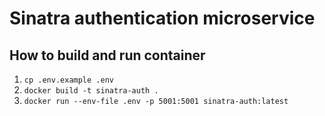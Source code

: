 # Sinatra authentication microservice

## How to build and run container

1. `cp .env.example .env`
2. `docker build -t sinatra-auth .`
3. `docker run --env-file .env -p 5001:5001 sinatra-auth:latest`
